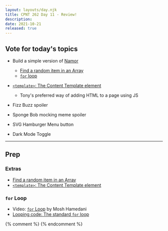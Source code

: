 ```yaml
---
layout: layouts/day.njk
title: CPNT 262 Day 11 - Review!
description: 
date: 2021-10-21
released: true
---
```


## Vote for today's topics
- Build a simple version of [Namor](https://acidtone.github.io/namor)
    - [Find a random item in an Array](https://gist.github.com/acidtone/2a3cac26a229aa95685e5cf6344f2e4e)
    - [`for` loop](https://developer.mozilla.org/en-US/docs/Learn/JavaScript/Building_blocks/Looping_code#the_standard_for_loop)

- [`<template>`: The Content Template element](https://developer.mozilla.org/en-US/docs/Web/HTML/Element/template)
    - Tony's preferred way of adding HTML to a page using JS
- Fizz Buzz spoiler
- Sponge Bob mocking meme spoiler
- SVG Hamburger Menu button
- Dark Mode Toggle

---

## Prep
### Extras
- [Find a random item in an Array](https://gist.github.com/acidtone/2a3cac26a229aa95685e5cf6344f2e4e)
- [`<template>`: The Content Template element](https://developer.mozilla.org/en-US/docs/Web/HTML/Element/template)

### `for` Loop
- Video: [`for` Loop](https://www.youtube.com/watch?v=s9wW2PpJsmQ) by Mosh Hamedani
- [Looping code: The standard `for` loop](https://developer.mozilla.org/en-US/docs/Learn/JavaScript/Building_blocks/Looping_code#the_standard_for_loop)

{% comment %}
{% endcomment %}